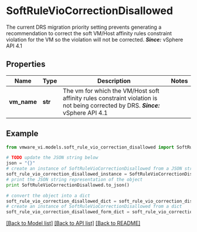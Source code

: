# SoftRuleVioCorrectionDisallowed

The current DRS migration priority setting prevents generating a recommendation to correct the soft VM/Host affinity rules constraint violation for the VM so the violation will not be corrected.  ***Since:*** vSphere API 4.1 

## Properties
Name | Type | Description | Notes
------------ | ------------- | ------------- | -------------
**vm_name** | **str** | The vm for which the VM/Host soft affinity rules constraint violation is not being corrected by DRS.  ***Since:*** vSphere API 4.1  | 

## Example

```python
from vmware_vi.models.soft_rule_vio_correction_disallowed import SoftRuleVioCorrectionDisallowed

# TODO update the JSON string below
json = "{}"
# create an instance of SoftRuleVioCorrectionDisallowed from a JSON string
soft_rule_vio_correction_disallowed_instance = SoftRuleVioCorrectionDisallowed.from_json(json)
# print the JSON string representation of the object
print SoftRuleVioCorrectionDisallowed.to_json()

# convert the object into a dict
soft_rule_vio_correction_disallowed_dict = soft_rule_vio_correction_disallowed_instance.to_dict()
# create an instance of SoftRuleVioCorrectionDisallowed from a dict
soft_rule_vio_correction_disallowed_form_dict = soft_rule_vio_correction_disallowed.from_dict(soft_rule_vio_correction_disallowed_dict)
```
[[Back to Model list]](../README.md#documentation-for-models) [[Back to API list]](../README.md#documentation-for-api-endpoints) [[Back to README]](../README.md)


